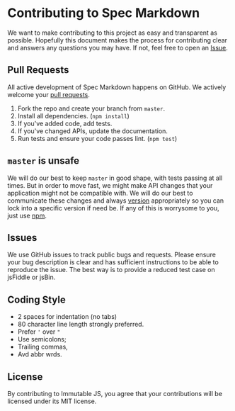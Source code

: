 # Contributing to Spec Markdown

We want to make contributing to this project as easy and transparent as
possible. Hopefully this document makes the process for contributing clear and
answers any questions you may have. If not, feel free to open an
[Issue](https://github.com/leebyron/spec-md/issues).

## Pull Requests

All active development of Spec Markdown happens on GitHub. We actively welcome
your [pull requests](https://help.github.com/articles/creating-a-pull-request).

  1. Fork the repo and create your branch from `master`.
  2. Install all dependencies. (`npm install`)
  3. If you've added code, add tests.
  4. If you've changed APIs, update the documentation.
  5. Run tests and ensure your code passes lint. (`npm test`)

## `master` is unsafe

We will do our best to keep `master` in good shape, with tests passing at all
times. But in order to move fast, we might make API changes that your
application might not be compatible with. We will do our best to communicate
these changes and always [version](http://semver.org/) appropriately so you can
lock into a specific version if need be. If any of this is worrysome to you,
just use [npm](https://www.npmjs.org/package/spec-md).

## Issues

We use GitHub issues to track public bugs and requests. Please ensure your bug
description is clear and has sufficient instructions to be able to reproduce the
issue. The best way is to provide a reduced test case on jsFiddle or jsBin.

## Coding Style

* 2 spaces for indentation (no tabs)
* 80 character line length strongly preferred.
* Prefer `'` over `"`
* Use semicolons;
* Trailing commas,
* Avd abbr wrds.

## License

By contributing to Immutable JS, you agree that your contributions will be
licensed under its MIT license.
